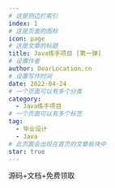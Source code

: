 ```yaml
---
# 这是侧边栏索引
index: 1
# 这是页面的图标
icon: page
# 这是文章的标题
title: Java练手项目 [第一弹]
# 设置作者
author: DearLocation.cn
# 设置写作时间
date: 2022-04-24
# 一个页面可以有多个分类
category:
  - Java练手项目
# 一个页面可以有多个标签
tag:
  - 毕业设计
  - Java
# 此页面会出现在首页的文章板块中
star: true
---
```


源码+文档+免费领取



